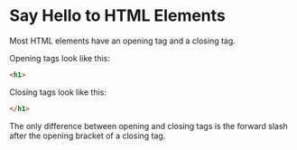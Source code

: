 # Say Hello to HTML Elements

Most HTML elements have an opening tag and a closing tag.

Opening tags look like this:

``` html
<h1>
```

Closing tags look like this:

``` html
</h1>
```

The only difference between opening and closing tags is the forward slash after the opening bracket of a closing tag.
